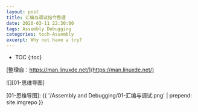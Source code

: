 ```yaml
---
layout: post
title: 汇编与调试指令整理
date: 2020-03-11 22:30:00
tags: Assembly Debugging
categories: tech-Assembly
excerpt: Why not have a try?
---
```


* TOC
{:toc}

[整理自：https://man.linuxde.net/](https://man.linuxde.net/)

![][01-思维导图]

[01-思维导图]: {{ '/Assembly and Debugging/01-汇编与调试.png' | prepend: site.imgrepo }}
